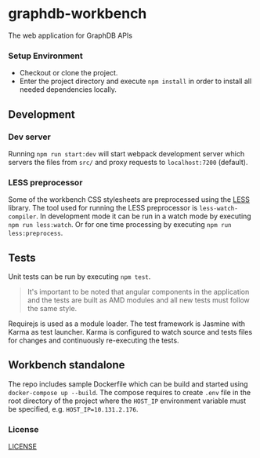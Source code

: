 # graphdb-workbench
The web application for GraphDB APIs


### Setup Environment

* Checkout or clone the project.
* Enter the project directory and execute `npm install` in order to install all 
needed dependencies locally.

## Development

### Dev server

Running `npm run start:dev` will start webpack development server which servers 
the files from `src/` and proxy requests to `localhost:7200` (default).

### LESS preprocessor

Some of the workbench CSS stylesheets are preprocessed using the [LESS](http://lesscss.org/)
library. The tool used for running the LESS preprocessor is `less-watch-compiler`.
In development mode it can be run in a watch mode by executing `npm run less:watch`. 
Or for one time processing by executing `npm run less:preprocess`.

## Tests

Unit tests can be run by executing `npm test`. 

> It's important to be noted that angular components in the application and the 
tests are built as AMD modules and all new tests must follow the same style. 

Requirejs is used as a module loader. The test framework is Jasmine with Karma 
as test launcher. Karma is configured to watch source and tests files for 
changes and continuously re-executing the tests.

## Workbench standalone

The repo includes sample Dockerfile which can be build and started using `docker-compose up --build`. 
The compose requires to create `.env` file in the root directory of the project where the `HOST_IP` environment variable 
must be specified, e.g. `HOST_IP=10.131.2.176`.

### License
[LICENSE](licenses/LICENSE)
